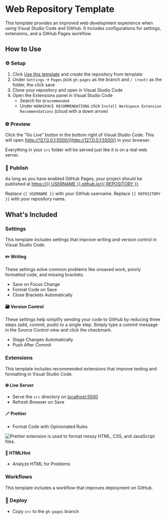 # Web Repository Template

This template provides an improved web development experience when using Visual Studio Code and GitHub. It includes configurations for settings, extensions, and a GitHub Pages workflow.

## How to Use

### ⚙️ Setup

1. Click [Use this template](https://github.com/ansipes/mejo-web-template) and create the repository from template
2. Under `Settings` -> `Pages` pick `gh-pages` as the branch and `/ (root)` as the folder, the click save
3. Clone your repository and open in Visual Studio Code
4. Open the Extensions panel in Visual Studio Code
   - Search for `@recommended`
   - Under `WORKSPACE RECOMMENDATIONS` click `Install Workspace Extension Recommendations` (cloud with a down arrow)

### 🌐 Preview

Click the "Go Live" button in the bottom right of Visual Studio Code. This will open [http://127.0.0.1:5500/](http://127.0.0.1:5500/) in your browser.

Everything in your `src` folder will be served just like it is on a real web server.

### 🎉 Publish

As long as you have enabled GitHub Pages, your project should be published at [https://{{ USERNAME }}.github.io/{{ REPOSITORY }}](#).

Replace `{{ USERNAME }}` with your GitHub username. Replace `{{ REPOSITORY }}` with your repository name.

## What's Included

### Settings

This template includes settings that improve writing and version control in Visual Studio Code.

#### ✏️ Writing

These settings solve common problems like unsaved work, poorly formatted code, and missing brackets.

- Save on Focus Change
- Format Code on Save
- Close Brackets Automatically

#### 🗃 Version Control

These settings help simplify sending your code to GitHub by reducing three steps (add, commit, push) to a single step. Simply type a commit message in the Source Control view and click the checkmark.

- Stage Changes Automatically
- Push After Commit

### Extensions

This template includes recommended extensions that improve testing and formatting in Visual Studio Code.

#### 🌐 Live Server

- Serve the `src` directory on [localhost:5500](localhost:5500)
- Refresh Browser on Save

#### 🪄 Prettier

- Format Code with Opinionated Rules  
<img src="https://mejo187.com/images/web-repo-template/prettier.gif" alt="Prettier extension is used to format messy HTML, CSS, and JavaScript files." style="max-width: 500px;"/>

#### 🔎 HTMLHint

- Analyze HTML for Problems

### Workflows

This template includes a workflow that improves deployment on GitHub.

### 🚀 Deploy

- Copy `src` to the `gh-pages` branch
